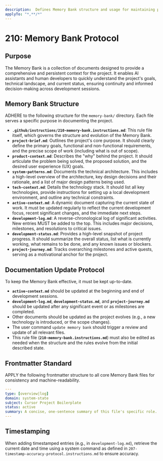 ```yaml
---
description:  Defines Memory Bank structure and usage for maintaining project context
applyTo: "*,**/*"
---
```


# 210: Memory Bank Protocol

## Purpose
The Memory Bank is a collection of documents designed to provide a comprehensive and persistent context for the project. It enables AI assistants and human developers to quickly understand the project's goals, technical landscape, and current status, ensuring continuity and informed decision-making across development sessions.

## Memory Bank Structure
ADHERE to the following structure for the `memory-bank/` directory. Each file serves a specific purpose in documenting the project.

-   **`.github/instructions/210-memory-bank.instructions.md`**: This rule file itself, which governs the structure and evolution of the Memory Bank.
-   **`project-brief.md`**: Outlines the project's core purpose. It should clearly define the primary goals, functional and non-functional requirements, and the precise scope of work (including what is out of scope).
-   **`product-context.md`**: Describes the "why" behind the project. It should articulate the problem being solved, the proposed solution, and the desired user experience (UX) goals.
-   **`system-patterns.md`**: Documents the technical architecture. This includes a high-level overview of the architecture, key design decisions and their rationale, and a list of major design patterns being used.
-   **`tech-context.md`**: Details the technology stack. It should list all key technologies, provide instructions for setting up a local development environment, and outline any technical constraints.
-   **`active-context.md`**: A dynamic document capturing the current state of work. It must be updated regularly to reflect the current development focus, recent significant changes, and the immediate next steps.
-   **`development-log.md`**: A reverse-chronological log of significant activities. New entries MUST be added to the top. This includes major decisions, milestones, and resolutions to critical issues.
-   **`development-status.md`**: Provides a high-level snapshot of project progress. It should summarize the overall status, list what is currently working, what remains to be done, and any known issues or blockers.
-   **`project-journey.md`**: Tracks overarching milestones and active quests, serving as a motivational anchor for the project.

## Documentation Update Protocol
To keep the Memory Bank effective, it must be kept up-to-date.

-   **`active-context.md`** should be updated at the beginning and end of development sessions.
-   **`development-log.md`**, **`development-status.md`**, and **`project-journey.md`** should be updated after any significant event or as milestones are completed.
-   Other documents should be updated as the project evolves (e.g., a new technology is introduced, or the scope changes).
-   The user command `update memory bank` should trigger a review and update of all relevant files.
-   This rule file (**`210-memory-bank.instructions.md`**) must also be edited as needed when the structure and the rules evolve from the initial described state.

## Frontmatter Standard
APPLY the following frontmatter structure to all core Memory Bank files for consistency and machine-readability.

```yaml
---
type: [overview|log]
domain: system-state
subject: Cursor Project Boilerplate
status: active
summary: A concise, one-sentence summary of this file's specific role.
---
```

## Timestamping
When adding timestamped entries (e.g., in `development-log.md`), retrieve the current date and time using a system command as defined in `207-timestamp-accuracy-protocol.instructions.md` to ensure accuracy.
